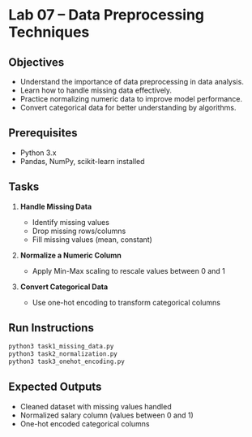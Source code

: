 # Lab 07 – Data Preprocessing Techniques

## Objectives
- Understand the importance of data preprocessing in data analysis.
- Learn how to handle missing data effectively.
- Practice normalizing numeric data to improve model performance.
- Convert categorical data for better understanding by algorithms.

## Prerequisites
- Python 3.x
- Pandas, NumPy, scikit-learn installed

## Tasks
1. **Handle Missing Data**  
   - Identify missing values  
   - Drop missing rows/columns  
   - Fill missing values (mean, constant)  

2. **Normalize a Numeric Column**  
   - Apply Min-Max scaling to rescale values between 0 and 1  

3. **Convert Categorical Data**  
   - Use one-hot encoding to transform categorical columns  

## Run Instructions
```bash
python3 task1_missing_data.py
python3 task2_normalization.py
python3 task3_onehot_encoding.py
```

## Expected Outputs
- Cleaned dataset with missing values handled
- Normalized salary column (values between 0 and 1)
- One-hot encoded categorical columns

